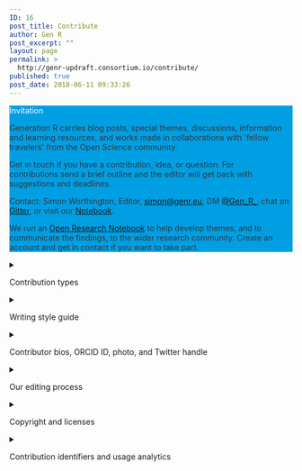 ```yaml
---
ID: 16
post_title: Contribute
author: Gen R
post_excerpt: ""
layout: page
permalink: >
  http://genr-updraft.consortium.io/contribute/
published: true
post_date: 2018-06-11 09:33:26
---
```

<!-- wp:atomic-blocks/ab-notice {"noticeTitle":"Invitation","noticeBackgroundColor":"#009fe3"} -->
<div style="color:#32373c;background-color:#009fe3" class="wp-block-atomic-blocks-ab-notice ab-font-size-18 ab-block-notice" data-id="0ba011">
	<div class="ab-notice-title" style="color:#fff">
		<p>Invitation</p>
	</div>
	<div class="ab-notice-text" style="border-color:#009fe3">
		<p>Generation R carries blog posts, special themes, discussions, information and learning resources, and works made in collaborations with 'fellow travelers' from the Open Science community.</p>
		<p>Get in touch if you have a contribution, idea, or question. For contributions send a brief outline and the editor will get back with suggestions and deadlines.</p>
		<p>Contact: Simon Worthington, Editor, <a href="mailto:simon@genr.eu﻿">simon@genr.eu﻿</a>, DM <a href="https://twitter.com/gen_r_">@Gen_R_</a>, chat on <a href="https://gitter.im/Generation_R/Lobby">Gitter</a>, or visit our <a href="/wp/category/notebook/">Notebook</a>.﻿</p>
		<p>We run an <a href="/wp/category/notebook/">Open Research Notebook</a>﻿ to help develop themes, and to communicate the findings, to the wider research community. Create an account and get in contact if you want to take part.</p>
	</div>
</div>
<!-- /wp:atomic-blocks/ab-notice -->

<!-- wp:atomic-blocks/ab-accordion {"accordionTitle":"Contribution types"} -->
<div class="wp-block-atomic-blocks-ab-accordion ab-block-accordion ab-font-size-18">
	<details>
		<summary class="ab-accordion-title">
			<p>Contribution types</p>
		</summary>
		<p class="ab-accordion-text">Contributions in different media types are welcome and experimentation is encouraged: from picture story blogs, to content packages based on interactive data sets, 3D models, video, or simulations. We support diversity in scholarly communication, recognizing that scholarly works covers a wide spectrum of formats, involving multiple contributors in its making, and that the freedom to choose the form of expression should be in the hands of the researcher.<br/><br/>Generation R operates a multi-channel editorial platform. The platform is planned to have: a blog, discussion, and resource documentation AKA Notebook.<br/> <br/>The platform makeup is being developed in <a href="/wp/consultation/">consultation</a> with the scholarly community and will be evolved over time with the aim to best help the <em>communication and use</em> of ideas to help improve scholarship.<br/><br/>We run themes on the platform, as clusters of content across our channels, and standalone contributions. As examples a contribution can be a blog article, or as taking part in a discussion around a theme or article, or as input for a <em>how-to</em> in our resources documentation area.</p>
	</details>
</div>
<!-- /wp:atomic-blocks/ab-accordion -->

<!-- wp:atomic-blocks/ab-accordion {"accordionTitle":"Writing style guide"} -->
<div class="wp-block-atomic-blocks-ab-accordion ab-block-accordion ab-font-size-18">
	<details>
		<summary class="ab-accordion-title">
			<p>Writing style guide</p>
		</summary>
		<p class="ab-accordion-text">For blog
			<g class="gr_ gr_28 gr-alert gr_gramm gr_inline_cards gr_run_anim Punctuation only-ins replaceWithoutSep" id="28" data-gr-id="28">posts</g> we prefer posts between 800 and 1000 words. Blog posts can also be much shorter, 200 or 300 words, or run as
			<g class="gr_ gr_30 gr-alert gr_gramm gr_inline_cards gr_run_anim Style multiReplace" id="30" data-gr-id="30">picture / media</g> stories as an option.<br/>We adhere to the <em><a href="http://chicagomanualofstyle.org/book/ed17/frontmatter/toc.html">Chicago Manual of Style 17<sup>th</sup> edition</a></em> writing style guide, where possible. This also applies to citations, but since we operate a <a href="https://www.zotero.org/groups/1838445/generation_r/items">Zotero Group</a> citation conversion is not a problem as Zotero can convert citations to any citation format required.<br/><br/>Please include hyperlinks in the body of the text for your citations (if appropriate), as well as a formatted bibliography at the end of your text. If you happen to have your citations in Zotero or they can be supplied as BibTeX or any compatible citation storage format, even better.<br/><br/>
			<g class="gr_ gr_21 gr-alert gr_gramm gr_inline_cards gr_run_anim Grammar only-ins replaceWithoutSep" id="21" data-gr-id="21">Inclusion</g> of
			<g class="gr_ gr_22 gr-alert gr_gramm gr_inline_cards gr_run_anim Grammar multiReplace" id="22" data-gr-id="22">picture</g>, charts, video, Twitter feed posts and other social media quotes, as well as interactive
			<g class="gr_ gr_23 gr-alert gr_gramm gr_inline_cards gr_run_anim Punctuation only-ins replaceWithoutSep" id="23" data-gr-id="23">simulations</g> are encouraged. If a place for video storage and playback is needed we have access to the <a href="https://av.tib.eu/">TIB AV Portal</a> through which hosting and video DOI attribution can be arranged.<br/><br/>
			<g class="gr_ gr_31 gr-alert gr_gramm gr_inline_cards gr_run_anim Punctuation only-ins replaceWithoutSep" id="31" data-gr-id="31">Additionally</g> for blog
			<g class="gr_ gr_32 gr-alert gr_gramm gr_inline_cards gr_run_anim Punctuation only-ins replaceWithoutSep" id="32" data-gr-id="32">posts</g> we encourage, but don’t demand, the adoption of a ‘web reading style’ as advocated by the Nielsen Norman Group, see: <a href="https://www.nngroup.com/articles/how-users-read-on-the-web/">How Users Read on the <g class="gr_ gr_29 gr-alert gr_gramm gr_inline_cards gr_run_anim Punctuation only-del replaceWithoutSep" id="29" data-gr-id="29">Web</g></a>
			<g class="gr_ gr_29 gr-alert gr_gramm gr_inline_cards gr_disable_anim_appear Punctuation only-del replaceWithoutSep" id="29" data-gr-id="29">,</g> and <a href="https://www.nngroup.com/articles/writing-domain-experts/">Writing Digital Copy for Domain Experts</a>. The main idea is of non-linear scan reading: highlighted keywords (hypertext links serve as one form of highlighting); clear sub-headings (not <em>clever</em> ones); bulleted lists; one idea per paragraph; the inverted pyramid style, starting with the conclusion; and half the word count. (Nielsen 1997)<br/><br/>How Users Read on the Web – <a href="https://www.nngroup.com/articles/how-users-read-on-the-web/">https://www.nngroup.com/articles/how-users-read-on-the-web/﻿</a><br/><br/>Writing Digital Copy for Domain Experts – <a href="https://www.nngroup.com/articles/writing-domain-experts/">https://www.nngroup.com/articles/writing-domain-experts/</a></p>
	</details>
</div>
<!-- /wp:atomic-blocks/ab-accordion -->

<!-- wp:atomic-blocks/ab-accordion {"accordionTitle":"Contributor bios, ORCID ID, photo, and Twitter handle"} -->
<div class="wp-block-atomic-blocks-ab-accordion ab-block-accordion ab-font-size-18">
	<details>
		<summary class="ab-accordion-title">
			<p>Contributor bios, ORCID ID, photo, and Twitter handle</p>
		</summary>
		<p class="ab-accordion-text">We want to help support you and your work, helping readers getting to know you is one way we can do that.<br/><br/>Please send us a three line biographical note, including your academic position or role description, affiliation, and research interests.<br/><br/>Please also send an ORCID ID. ORCID is a persistent indentifier system for scholarly individuals and organisations. ORCID is a non-profit organization made of a consortium of research organisations and does not act as a non-profit front for a single private corporate interests. See its membership lists here <a href="https://orcid.org/members">https://orcid.org/members</a>. If you don’t have an ORCID please create one here <a href="https://orcid.org/">https://orcid.org/﻿</a><br/><br/>Optionally, please send a photo and Twitter handle.</p>
	</details>
</div>
<!-- /wp:atomic-blocks/ab-accordion -->

<!-- wp:atomic-blocks/ab-accordion {"accordionTitle":"Our editing process"} -->
<div class="wp-block-atomic-blocks-ab-accordion ab-block-accordion ab-font-size-18">
	<details>
		<summary class="ab-accordion-title">
			<p>Our editing process</p>
		</summary>
		<p class="ab-accordion-text">For Generation R the editing process is about creating readability and includes formatting: titles, introduction, pull quotes, scan reading with
			<g class="gr_ gr_6 gr-alert sel gr_gramm gr_replaced gr_inline_cards gr_disable_anim_appear Grammar only-ins doubleReplace replaceWithoutSep" id="6" data-gr-id="6">the </g>addition of subsections or bullet points, and applying of <a href="http://chicagomanualofstyle.org/book/ed17/frontmatter/toc.html" target="_blank">Chicago Manual of Style</a> writing guidelines.<br/><br/>Editing will usually take place over a two-week period and when ready the article will be sent back for review by the author. Post publishing edits are also possible if needed.</p>
	</details>
</div>
<!-- /wp:atomic-blocks/ab-accordion -->

<!-- wp:atomic-blocks/ab-accordion {"accordionTitle":"Copyright and licenses"} -->
<div class="wp-block-atomic-blocks-ab-accordion ab-block-accordion ab-font-size-18">
	<details>
		<summary class="ab-accordion-title">
			<p>Copyright and licenses</p>
		</summary>
		<p class="ab-accordion-text">Copyright remains with the author.<br/><br/>All material must be copyright cleared by the contributor or author.<br/><br/>Generation R﻿ is an Open Access publication and as default uses the Creative Commons Attribution Share-Alike 4.0 International (CC BY-SA 4.0) license for content.<br/><br/>All contributions, without exception, must adhere to an open intellectual property license that is compatible with CC BY-SA 4.0.<br/><br/>CC BY-SA 4.0 <a href="https://creativecommons.org/licenses/by-sa/4.0/">https://creativecommons.org/licenses/by-sa/4.0/</a><br/><br/></p>
	</details>
</div>
<!-- /wp:atomic-blocks/ab-accordion -->

<!-- wp:atomic-blocks/ab-accordion {"accordionTitle":"Contribution identifiers and usage analytics"} -->
<div class="wp-block-atomic-blocks-ab-accordion ab-block-accordion ab-font-size-18">
	<details>
		<summary class="ab-accordion-title">
			<p>Contribution identifiers and usage analytics</p>
		</summary>
		<p class="ab-accordion-text">Blog contributions and other larger works will be assigned a single DOI from <a href="https://www.datacite.org/">DataCite</a>, with works being deposited in LeibnizOpen the Open Access repository of the Leibniz Association.
			<g class="gr_ gr_26 gr-alert gr_gramm gr_inline_cards gr_run_anim Punctuation only-del replaceWithoutSep" id="26" data-gr-id="26">See:</g> <a href="http://www.leibnizopen.de/">http://www.leibnizopen.de</a>. Generation R is published as an online serial publication and carries the ISSN 2512-3815.<br/><br/>Web usage statistics are recorded using FOSS Matomo web analytics software and anonymized article usage data for works made by the contributors will be available to the author. In the interest of personal privacy and from concerns over intrusive surveillance Generation R does not use any commercial social media tracking on its own websites or services, or use any Google tracking or tools.<br/><br/>We will also store your article on two synchronized repositories TIB’s GitLab instance and on <a href="https://github.com/TIBHannover/Generation_R">GitHub</a>, with the contribution data in a structured FAIR compliant form, with metadata for sharing and reuse.
			<g class="gr_ gr_19 gr-alert gr_gramm gr_inline_cards gr_run_anim Punctuation only-ins replaceWithoutSep" id="19" data-gr-id="19">Additionally</g> citations will be stored in our <a href="https://www.zotero.org/groups/1838445/generation_r/items">Zotero Group</a> and as BibTeX files on the two repositories.<br/><br/>TIB GitLab instance <a href="https://git.tib.eu/simon/Generation_R">https://git.tib.eu/simon/Generation_R</a><br/>GitHub <a href="https://github.com/TIBHannover/Generation_R">https://github.com/TIBHannover/Generation_R</a><br/>Zotero Group <a href="https://www.zotero.org/groups/Generation_R">https://www.zotero.org/groups/Generation_R﻿</a><br/><br/>
			<g class="gr_ gr_22 gr-alert gr_gramm gr_inline_cards gr_run_anim Punctuation only-ins replaceWithoutSep" id="22" data-gr-id="22">Additionally</g> the platform will support W3C Linked Data Platform resources with an
			<g class="gr_ gr_24 gr-alert gr_gramm gr_inline_cards gr_run_anim Style multiReplace" id="24" data-gr-id="24">inbox / outbox</g> using RDF and the Solid technology. This is an experimental implementation, for more information see our discussion area. Solid: <a href="https://solid.mit.edu/">https://solid.mit.edu/﻿</a></p>
	</details>
</div>
<!-- /wp:atomic-blocks/ab-accordion -->